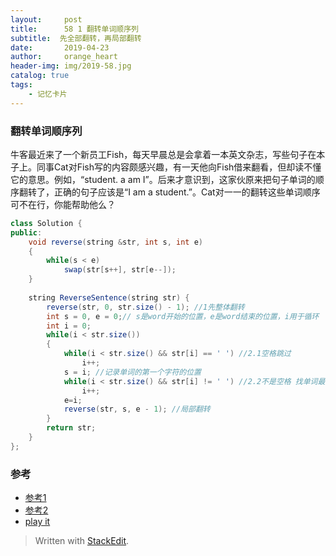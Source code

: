 ```yaml
---
layout:     post
title:      58 1 翻转单词顺序列
subtitle:  先全部翻转，再局部翻转
date:       2019-04-23
author:     orange_heart
header-img: img/2019-58.jpg
catalog: true
tags:
    - 记忆卡片
---
```


###   翻转单词顺序列

牛客最近来了一个新员工Fish，每天早晨总是会拿着一本英文杂志，写些句子在本子上。同事Cat对Fish写的内容颇感兴趣，有一天他向Fish借来翻看，但却读不懂它的意思。例如，“student. a am I”。后来才意识到，这家伙原来把句子单词的顺序翻转了，正确的句子应该是“I am a student.”。Cat对一一的翻转这些单词顺序可不在行，你能帮助他么？

```java
class Solution {
public:
    void reverse(string &str, int s, int e)
    {
        while(s < e)
            swap(str[s++], str[e--]);
    }
 
    string ReverseSentence(string str) {
        reverse(str, 0, str.size() - 1); //1先整体翻转
        int s = 0, e = 0;// s是word开始的位置，e是word结束的位置，i用于循环
        int i = 0;
        while(i < str.size())
        {
            while(i < str.size() && str[i] == ' ') //2.1空格跳过
                i++;
            s = i; //记录单词的第一个字符的位置
            while(i < str.size() && str[i] != ' ') //2.2不是空格 找单词最后一个字符的位置
                i++;
            e=i;
            reverse(str, s, e - 1); //局部翻转
        }
        return str;
    }
};
```



### 参考

- [参考1](https://github.com/zhedahht/CodingInterviewChinese2)
- [参考2](https://github.com/gatieme/CodingInterviews)
- [play it](https://www.nowcoder.com/practice/3194a4f4cf814f63919d0790578d51f3?tpId=13&tqId=11197&rp=2&ru=/ta/coding-interviews&qru=/ta/coding-interviews/question-ranking&tPage=3)




> Written with [StackEdit](https://stackedit.io/).

<head>
    <script src="https://cdn.mathjax.org/mathjax/latest/MathJax.js?config=TeX-AMS-MML_HTMLorMML" type="text/javascript"></script>
    <script type="text/x-mathjax-config">
        MathJax.Hub.Config({
            tex2jax: {
            skipTags: ['script', 'noscript', 'style', 'textarea', 'pre'],
            inlineMath: [['$','$']]
            }
        });
    </script>
</head>
<!--stackedit_data:
eyJoaXN0b3J5IjpbLTIwNjcwNzE1MDgsMTI1MDgyNDQ1MiwxND
g2NTQ3ODk3XX0=
-->